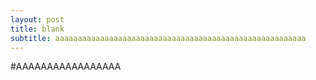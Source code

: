 ```yaml
---
layout: post
title: blank
subtitle: aaaaaaaaaaaaaaaaaaaaaaaaaaaaaaaaaaaaaaaaaaaaaaaaaaaaaaaa
---
```


#AAAAAAAAAAAAAAAAA